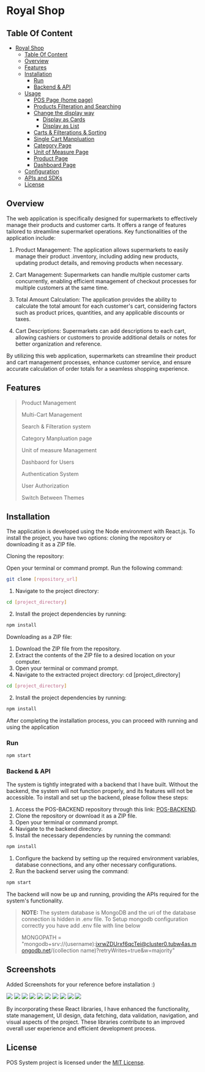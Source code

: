 # Royal Shop
## Table Of Content
- [Royal Shop](#emmarket)
  - [Table Of Content](#table-of-content)
  - [Overview](#overview)
  - [Features](#features)
  - [Installation](#installation)
    - [Run](#run)
    - [Backend \& API](#backend--api)
  - [Usage](#usage)
    - [POS Page (home page)](#pos-page-home-page)
    - [Products Filteration and Searching](#products-filteration-and-searching)
    - [Change the display way](#change-the-display-way)
      - [Display as Cards](#display-as-cards)
      - [Display as List](#display-as-list)
    - [Carts \& Filterations \& Sorting](#carts--filterations--sorting)
    - [Single Cart Manpluation](#single-cart-manpluation)
    - [Category Page](#category-page)
    - [Unit of Measure Page](#unit-of-measure-page)
    - [Product Page](#product-page)
    - [Dashboard Page](#dashboard-page)
  - [Configuration](#configuration)
  - [APIs and SDKs](#apis-and-sdks)
  - [License](#license)

## Overview 
The web application is specifically designed for supermarkets to effectively manage their products and customer carts. It offers a range of features tailored to streamline supermarket operations. Key functionalities of the application include:

1. Product Management: The application allows supermarkets to easily manage their product .inventory, including adding new products, updating product details, and removing products when necessary.

2. Cart Management: Supermarkets can handle multiple customer carts concurrently, enabling efficient management of checkout processes for multiple customers at the same time.

3. Total Amount Calculation: The application provides the ability to calculate the total amount for each customer's cart, considering factors such as product prices, quantities, and any applicable discounts or taxes.

4. Cart Descriptions: Supermarkets can add descriptions to each cart, allowing cashiers or customers to provide additional details or notes for better organization and reference.

By utilizing this web application, supermarkets can streamline their product and cart management processes, enhance customer service, and ensure accurate calculation of order totals for a seamless shopping experience.

## Features
> Product Management
>
> Multi-Cart Management
> 
> Search & Filteration system
> 
> Category Manpluation page
> 
> Unit of measure Management
> 
> Dashbaord for Users
> 
> Authentication System
> 
> User Authorization 
>
> Switch Between Themes 

## Installation

The application is developed using the Node environment with React.js. To install the project, you have two options: cloning the repository or downloading it as a ZIP file.

Cloning the repository:

Open your terminal or command prompt.
Run the following command:
```bash
git clone [repository_url]
```
1. Navigate to the project directory:
```bash
cd [project_directory]
```
2. Install the project dependencies by running:
```bash
npm install
``` 

Downloading as a ZIP file:

1. Download the ZIP file from the repository.
2. Extract the contents of the ZIP file to a desired location on your computer.
3. Open your terminal or command prompt.
4. Navigate to the extracted project directory:
cd [project_directory]
```bash
cd [project_directory]
```
2. Install the project dependencies by running:
```bash
npm install
``` 
After completing the installation process, you can proceed with running and using the application

### Run

```bash
npm start
``` 
### Backend & API 
The system is tightly integrated with a backend that I have built. Without the backend, the system will not function properly, and its features will not be accessible. To install and set up the backend, please follow these steps:

1. Access the POS-BACKEND repository through this link: [POS-BACKEND](https://github.com/AhmadEleiwa/POS-Backend).
2. Clone the repository or download it as a ZIP file.
3. Open your terminal or command prompt.
4. Navigate to the backend directory.
5. Install the necessary dependencies by running the command:
```bash
npm install
```
1. Configure the backend by setting up the required environment variables, database connections, and any other necessary configurations.
2. Run the backend server using the command:
```bash
npm start
```
The backend will now be up and running, providing the APIs required for the system's functionality.

> **NOTE:** The system database is MongoDB and the uri of the database connection is hidden in .env file. To Setup mongodb configuration correctly you have add .env file with line below
>
> MONGOPATH = "mongodb+srv://(username):ixrwZDUrxf6qcTei@cluster0.tubw4as.mongodb.net/(collection name)?retryWrites=true&w=majority"

## Screenshots
Added Screenshots for your reference before installation :)

<img src='assets/RS1.png' />
<img src='assets/RS2.png' />
<img src='assets/RS3.png' />
<img src='assets/RS4.png' />
<img src='assets/RS5.png' />
<img src='assets/RS6.png' />
<img src='assets/RS7.png' />
<img src='assets/RS8.png' />
<img src='assets/RS9.png' />
<img src='assets/RS10.png' />

By incorporating these React libraries, I have enhanced the functionality, state management, UI design, data fetching, data validation, navigation, and visual aspects of the project. These libraries contribute to an improved overall user experience and efficient development process.
## License

POS System project is licensed under the [MIT License](LICENSE).
